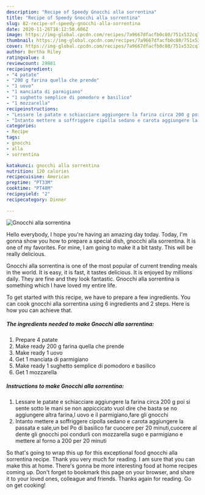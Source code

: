 ```yaml
---
description: "Recipe of Speedy Gnocchi alla sorrentina"
title: "Recipe of Speedy Gnocchi alla sorrentina"
slug: 82-recipe-of-speedy-gnocchi-alla-sorrentina
date: 2020-11-26T16:12:58.606Z
image: https://img-global.cpcdn.com/recipes/7a9667dfacfb0c80/751x532cq70/gnocchi-alla-sorrentina-recipe-main-photo.jpg
thumbnail: https://img-global.cpcdn.com/recipes/7a9667dfacfb0c80/751x532cq70/gnocchi-alla-sorrentina-recipe-main-photo.jpg
cover: https://img-global.cpcdn.com/recipes/7a9667dfacfb0c80/751x532cq70/gnocchi-alla-sorrentina-recipe-main-photo.jpg
author: Bertha Riley
ratingvalue: 4
reviewcount: 29881
recipeingredient:
- "4 patate"
- "200 g farina quella che prende"
- "1 uovo"
- "1 manciata di parmigiano"
- "1 sughetto semplice di pomodoro e basilico"
- "1 mozzarella"
recipeinstructions:
- "Lessare le patate e schiacciare aggiungere la farina circa 200 g poi si sente sotto le mani se non appiccicato vuol dire che basta se no aggiungere altra farina,l uovo e il parmigiano,fare gli gnocchi"
- "Intanto mettere a soffriggere cipolla sedano e carota aggiungere la passata e sale,un bel Po di basilico far cuocere per 20 minuti,cuocere al dente gli gnocchi poi condurli con mozzarella sugo e parmigiano e mettere al forno a 200 per 20 minuti"
categories:
- Recipe
tags:
- gnocchi
- alla
- sorrentina

katakunci: gnocchi alla sorrentina 
nutrition: 120 calories
recipecuisine: American
preptime: "PT33M"
cooktime: "PT48M"
recipeyield: "2"
recipecategory: Dinner

---
```



![Gnocchi alla sorrentina](https://img-global.cpcdn.com/recipes/7a9667dfacfb0c80/751x532cq70/gnocchi-alla-sorrentina-recipe-main-photo.jpg)

Hello everybody, I hope you're having an amazing day today. Today, I'm gonna show you how to prepare a special dish, gnocchi alla sorrentina. It is one of my favorites. For mine, I am going to make it a bit tasty. This will be really delicious.



Gnocchi alla sorrentina is one of the most popular of current trending meals in the world. It is easy, it is fast, it tastes delicious. It is enjoyed by millions daily. They are fine and they look fantastic. Gnocchi alla sorrentina is something which I have loved my entire life.


To get started with this recipe, we have to prepare a few ingredients. You can cook gnocchi alla sorrentina using 6 ingredients and 2 steps. Here is how you can achieve that.

<!--inarticleads1-->

##### The ingredients needed to make Gnocchi alla sorrentina:

1. Prepare 4 patate
1. Make ready 200 g farina quella che prende
1. Make ready 1 uovo
1. Get 1 manciata di parmigiano
1. Make ready 1 sughetto semplice di pomodoro e basilico
1. Get 1 mozzarella




<!--inarticleads2-->

##### Instructions to make Gnocchi alla sorrentina:

1. Lessare le patate e schiacciare aggiungere la farina circa 200 g poi si sente sotto le mani se non appiccicato vuol dire che basta se no aggiungere altra farina,l uovo e il parmigiano,fare gli gnocchi
1. Intanto mettere a soffriggere cipolla sedano e carota aggiungere la passata e sale,un bel Po di basilico far cuocere per 20 minuti,cuocere al dente gli gnocchi poi condurli con mozzarella sugo e parmigiano e mettere al forno a 200 per 20 minuti




So that's going to wrap this up for this exceptional food gnocchi alla sorrentina recipe. Thank you very much for reading. I am sure that you can make this at home. There's gonna be more interesting food at home recipes coming up. Don't forget to bookmark this page on your browser, and share it to your loved ones, colleague and friends. Thanks again for reading. Go on get cooking!

